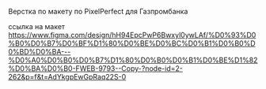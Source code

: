 Верстка по макету по PixelPerfect для Газпромбанка


ссылка на макет https://www.figma.com/design/hH94EpcPwP6Bwxyl0ywLAf/%D0%93%D0%B0%D0%B7%D0%BF%D1%80%D0%BE%D0%BC%D0%B1%D0%B0%D0%BD%D0%BA---%D0%A0%D0%B0%D0%B7%D1%80%D0%B0%D0%B1%D0%BE%D1%82%D0%BA%D0%B0-FWEB-9793--Copy-?node-id=2-262&p=f&t=AdYkgpEwGpRaq22S-0
